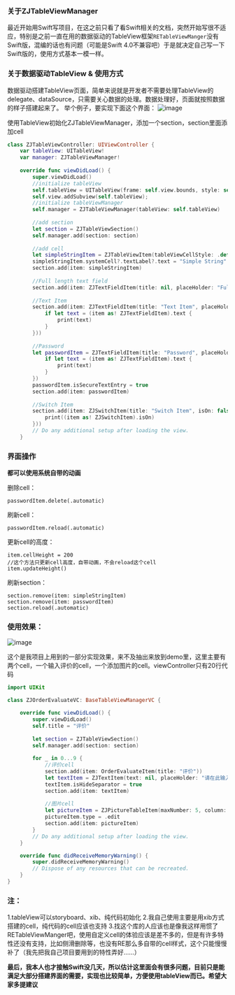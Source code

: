 ### 关于ZJTableViewManager
最近开始用Swift写项目，在这之前只看了看Swift相关的文档，突然开始写很不适应，特别是之前一直在用的数据驱动的TableView框架`RETableViewManger`没有Swift版，混编的话也有问题（可能是Swift 4.0不兼容吧）于是就决定自己写一下Swift版的，使用方式基本一模一样。


### 关于数据驱动TableView & 使用方式
数据驱动搭建TableView页面，简单来说就是开发者不需要处理TableView的delegate、dataSource，只需要关心数据的处理。数据处理好，页面就按照数据的样子搭建起来了。
举个例子，要实现下面这个界面：
![image](https://raw.githubusercontent.com/JavenZ/ZJTableViewManager/master/1.jpg)

使用TableView初始化ZJTableViewManager，添加一个section，section里面添加cell
```swift
class ZJTableViewController: UIViewController {
    var tableView: UITableView!
    var manager: ZJTableViewManager!
    
    override func viewDidLoad() {
        super.viewDidLoad()
        //initialize tableView
        self.tableView = UITableView(frame: self.view.bounds, style: self.tableViewStyle)
        self.view.addSubview(self.tableView);
        //initialize tableViewManager
        self.manager = ZJTableViewManager(tableView: self.tableView)
        
        //add section
        let section = ZJTableViewSection()
        self.manager.add(section: section)
        
        //add cell
        let simpleStringItem = ZJTableViewItem(tableViewCellStyle: .default)
        simpleStringItem.systemCell?.textLabel?.text = "Simple String"
        section.add(item: simpleStringItem)
        
        //Full length text field
        section.add(item: ZJTextFieldItem(title: nil, placeHolder: "Full length text field", text: nil, isFullLength: true, didChanged: nil))
        
        //Text Item
        section.add(item: ZJTextFieldItem(title: "Text Item", placeHolder: "Text", text: nil, didChanged: { (item) in
            if let text = (item as! ZJTextFieldItem).text {
                print(text)
            }
        }))
        
        //Password
        let passwordItem = ZJTextFieldItem(title: "Password", placeHolder: "Password Item", text: nil, didChanged: { (item) in
            if let text = (item as! ZJTextFieldItem).text {
                print(text)
            }
        })
        passwordItem.isSecureTextEntry = true
        section.add(item: passwordItem)
        
        //Switch Item
        section.add(item: ZJSwitchItem(title: "Switch Item", isOn: false, didChanged: { (item) in
            print((item as! ZJSwitchItem).isOn)
        }))
        // Do any additional setup after loading the view.
    }
```
### 界面操作
**都可以使用系统自带的动画**

删除cell：
```
passwordItem.delete(.automatic)
```

刷新cell：
```
passwordItem.reload(.automatic)
```

更新cell的高度：
```
item.cellHeight = 200
//这个方法只更新cell高度，自带动画，不会reload这个cell
item.updateHeight()
```

刷新section：
```
section.remove(item: simpleStringItem)
section.remove(item: passwordItem)
section.reload(.automatic)
```

### 使用效果：
![image](https://github.com/JavenZ/ZJTableViewManager/blob/master/QQ20180307-220059.gif?raw=true)

这个是我项目上用到的一部分实现效果，来不及抽出来放到demo里，这里主要有两个cell，一个输入评价的cell，一个添加图片的cell。viewController只有20行代码
```swift
import UIKit

class ZJOrderEvaluateVC: BaseTableViewManagerVC {

    override func viewDidLoad() {
        super.viewDidLoad()
        self.title = "评价"
        
        let section = ZJTableViewSection()
        self.manager.add(section: section)
        
        for _ in 0...9 {
            //评价cell
            section.add(item: OrderEvaluateItem(title: "评价"))
            let textItem = ZJTextItem(text: nil, placeHolder: "请在此输入您的评价~", didChange: nil)
            textItem.isHideSeparator = true
            section.add(item: textItem)
            
            //图片cell
            let pictureItem = ZJPictureTableItem(maxNumber: 5, column: 4, space: 15, width: kWidth, superVC: self)
            pictureItem.type = .edit
            section.add(item: pictureItem)
        }
        // Do any additional setup after loading the view.
    }

    override func didReceiveMemoryWarning() {
        super.didReceiveMemoryWarning()
        // Dispose of any resources that can be recreated.
    }
}
```

### 注：
1.tableView可以storyboard、xib、纯代码初始化
2.我自己使用主要是用xib方式搭建的cell，纯代码的cell应该也支持
3.找这个库的人应该也是像我这样用惯了RETableViewManger吧，使用自定义cell的体验应该是差不多的，但是有许多特性还没有支持，比如侧滑删除等，也没有RE那么多自带的cell样式，这个只能慢慢补了（我先把我自己项目要用到的特性弄好……）

**最后，我本人也才接触Swift没几天，所以估计这里面会有很多问题，目前只是能满足大部分搭建界面的需要，实现也比较简单，方便使用tableView而已。希望大家多提建议**



